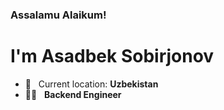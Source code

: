 ### Assalamu Alaikum!
# I'm Asadbek Sobirjonov
- 📍 &nbsp; Current location: <b>Uzbekistan</b>
- 👨‍💻 &nbsp; <b>Backend Engineer</b>
